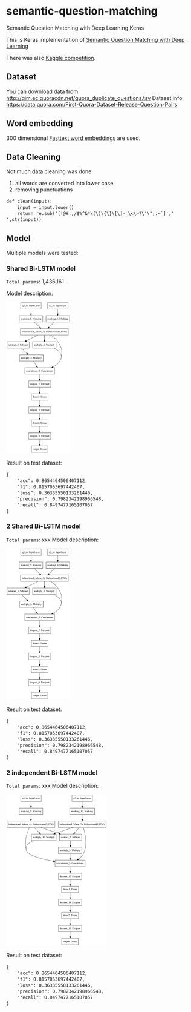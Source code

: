 # semantic-question-matching
Semantic Question Matching with Deep Learning Keras

This is Keras implementation of [Semantic Question Matching with Deep Learning](https://engineering.quora.com/Semantic-Question-Matching-with-Deep-Learning)

There was also [Kaggle competition](https://www.kaggle.com/c/quora-question-pairs/data).

## Dataset

You can download data from: http://qim.ec.quoracdn.net/quora_duplicate_questions.tsv 
Dataset info: https://data.quora.com/First-Quora-Dataset-Release-Question-Pairs 


## Word embedding
300 dimensional [Fasttext word embeddings](https://s3-us-west-1.amazonaws.com/fasttext-vectors/wiki.en.vec) are used.

## Data Cleaning
Not much data cleaning was done.
1. all words are converted into lower case
2. removing punctuations
```
def clean(input):
    input = input.lower()
    return re.sub('[!@#.,/$%^&*\(\)\{\}\[\]-_\<\>?\'\";:~`]',' ',str(input))
```

## Model
Multiple models were tested:

### Shared Bi-LSTM model
`Total params`: 1,436,161

Model description:

<img src="models/model_shared_lstm.png" height="400" alt="Shared Bi-LSTM model"/>


Result on test dataset:

```
{
    "acc": 0.8654464506407112,
    "f1": 0.8157053697442407,
    "loss": 0.36335550133261446,
    "precision": 0.7982342198966548,
    "recall": 0.8497477165107057
}
```

### 2 Shared Bi-LSTM model
`Total params`: xxx
Model description:

<img src="models/model_shared_lstm.png" height="400" alt="Shared Bi-LSTM model"/>


Result on test dataset:

```
{
    "acc": 0.8654464506407112,
    "f1": 0.8157053697442407,
    "loss": 0.36335550133261446,
    "precision": 0.7982342198966548,
    "recall": 0.8497477165107057
}
```


### 2 independent Bi-LSTM model
`Total params`: xxx
Model description:

<img src="models/model_non_shared_lstm.png" height="400" alt="2 Independent Bi-LSTM model"/>


Result on test dataset:

```
{
    "acc": 0.8654464506407112,
    "f1": 0.8157053697442407,
    "loss": 0.36335550133261446,
    "precision": 0.7982342198966548,
    "recall": 0.8497477165107057
}
```

